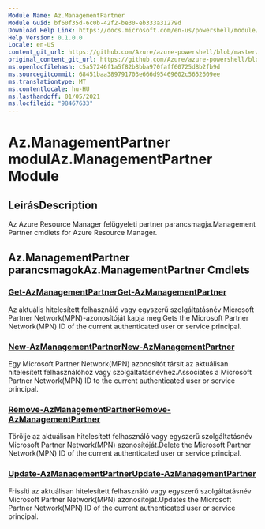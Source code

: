 ```yaml
---
Module Name: Az.ManagementPartner
Module Guid: bf60f35d-6c0b-42f2-be30-eb333a31279d
Download Help Link: https://docs.microsoft.com/en-us/powershell/module/az.managementpartner
Help Version: 0.1.0.0
Locale: en-US
content_git_url: https://github.com/Azure/azure-powershell/blob/master/src/ManagementPartner/ManagementPartner/help/Az.ManagementPartner.md
original_content_git_url: https://github.com/Azure/azure-powershell/blob/master/src/ManagementPartner/ManagementPartner/help/Az.ManagementPartner.md
ms.openlocfilehash: c5a57246f1a5f82b8bba970faff60725d8b2fb9d
ms.sourcegitcommit: 68451baa389791703e666d95469602c5652609ee
ms.translationtype: MT
ms.contentlocale: hu-HU
ms.lasthandoff: 01/05/2021
ms.locfileid: "98467633"
---
```

# <span data-ttu-id="319fe-101">Az.ManagementPartner modul</span><span class="sxs-lookup"><span data-stu-id="319fe-101">Az.ManagementPartner Module</span></span>
## <span data-ttu-id="319fe-102">Leírás</span><span class="sxs-lookup"><span data-stu-id="319fe-102">Description</span></span>
<span data-ttu-id="319fe-103">Az Azure Resource Manager felügyeleti partner parancsmagja.</span><span class="sxs-lookup"><span data-stu-id="319fe-103">Management Partner cmdlets for Azure Resource Manager.</span></span>

## <span data-ttu-id="319fe-104">Az.ManagementPartner parancsmagok</span><span class="sxs-lookup"><span data-stu-id="319fe-104">Az.ManagementPartner Cmdlets</span></span>
### [<span data-ttu-id="319fe-105">Get-AzManagementPartner</span><span class="sxs-lookup"><span data-stu-id="319fe-105">Get-AzManagementPartner</span></span>](Get-AzManagementPartner.md)
<span data-ttu-id="319fe-106">Az aktuális hitelesített felhasználó vagy egyszerű szolgáltatásnév Microsoft Partner Network(MPN)-azonosítóját kapja meg.</span><span class="sxs-lookup"><span data-stu-id="319fe-106">Gets the Microsoft Partner Network(MPN) ID of the current authenticated user or service principal.</span></span> 

### [<span data-ttu-id="319fe-107">New-AzManagementPartner</span><span class="sxs-lookup"><span data-stu-id="319fe-107">New-AzManagementPartner</span></span>](New-AzManagementPartner.md)
<span data-ttu-id="319fe-108">Egy Microsoft Partner Network(MPN) azonosítót társít az aktuálisan hitelesített felhasználóhoz vagy szolgáltatásnévhez.</span><span class="sxs-lookup"><span data-stu-id="319fe-108">Associates a Microsoft Partner Network(MPN) ID to the current authenticated user or service principal.</span></span>

### [<span data-ttu-id="319fe-109">Remove-AzManagementPartner</span><span class="sxs-lookup"><span data-stu-id="319fe-109">Remove-AzManagementPartner</span></span>](Remove-AzManagementPartner.md)
<span data-ttu-id="319fe-110">Törölje az aktuálisan hitelesített felhasználó vagy egyszerű szolgáltatásnév Microsoft Partner Network(MPN) azonosítóját.</span><span class="sxs-lookup"><span data-stu-id="319fe-110">Delete the Microsoft Partner Network(MPN) ID of the current authenticated user or service principal.</span></span>

### [<span data-ttu-id="319fe-111">Update-AzManagementPartner</span><span class="sxs-lookup"><span data-stu-id="319fe-111">Update-AzManagementPartner</span></span>](Update-AzManagementPartner.md)
<span data-ttu-id="319fe-112">Frissíti az aktuálisan hitelesített felhasználó vagy egyszerű szolgáltatásnév Microsoft Partner Network(MPN) azonosítóját.</span><span class="sxs-lookup"><span data-stu-id="319fe-112">Updates the Microsoft Partner Network(MPN) ID of the current authenticated user or service principal.</span></span>

